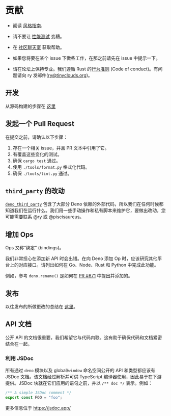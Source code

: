 # 贡献

- 阅读 [风格指南](./style-guide.zh-CN.md).

- 请不要让 [性能测试](https://deno.land/benchmarks.html) 变糟。

- 在 [社区聊天室](https://discord.gg/deno) 获取帮助。

- 如果您将要在某个 issue 下做些工作，在那之前请先在 issue 中提示一下。

- 请在论坛上保持专业。我们遵循 Rust 的[行为准则](https://www.rust-lang.org/policies/code-of-conduct) (Code of conduct)。有问题请向 ry 发邮件(ry@tinyclouds.org)。

## 开发

从源码构建的步骤在 [这里](./contributing/building_from_source.md)

## 发起一个 Pull Request

在提交之前，请确认以下步骤：

1. 存在一个相关 issue，并且 PR 文本中引用了它。
2. 有覆盖这些变化的测试。
3. 确保 `cargo test` 通过。
4. 使用 `./tools/format.py` 格式化代码。
5. 确保 `./tools/lint.py` 通过。

## `third_party` 的改动

[`deno_third_party`](https://github.com/denoland/deno_third_party) 包含了大部分 Deno 依赖的外部代码，所以我们在任何时候都知道我们在运行什么。我们用一些手动操作和私有脚本来维护它，要做出改动，您可能需要联系 @ry 或 @piscisaureus。

## 增加 Ops

Ops 又称“绑定” (bindings)。

我们非常担心在添加新 API 时会出错。在向 Deno 添加 Op 时，应该研究其他平台上的对应接口。请列出如何在 Go、Node、Rust 和 Python 中完成此功能。

例如，参考 `deno.rename()` 是如何在
[PR #671](https://github.com/denoland/deno/pull/671) 中提出并添加的。

## 发布

以往发布的所做更改的总结在 [这里](https://github.com/denoland/deno/releases)。

## API 文档

公开 API 的文档很重要，我们希望它与代码内联。这有助于确保代码和文档紧密结合在一起。

### 利用 JSDoc

所有通过 `deno` 模块以及 global/`window` 命名空间公开的 API 和类型都应该有 JSDoc 文档。该文档经过解析并可供 TypeScript 编译器使用，因此易于在下游提供。JSDoc 块就在它们应用的语句之前，并以 `/** doc */` 表示。例如：

```ts
/** A simple JSDoc comment */
export const FOO = "foo";
```

更多信息位于 <https://jsdoc.app/>
